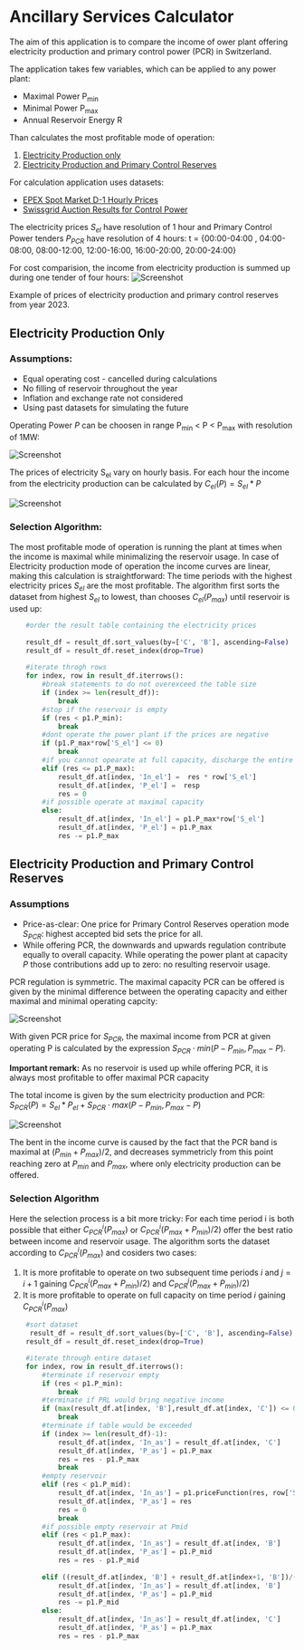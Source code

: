 # Ancillary Services Calculator

The aim of this application is to compare the income of ower plant offering electricity production and primary control power (PCR) in Switzerland.

The application takes few variables, which can be applied to any power plant: 

- Maximal Power P<sub>min</sub>
- Minimal Power P<sub>max</sub>
- Annual Reservoir Energy R

Than calculates the most profitable mode of operation:

1. [Electricity Production only](#ElProd)
2. [Electricity Production and Primary Control Reserves](#PRL)

For calculation application uses datasets:
- [EPEX Spot Market D-1 Hourly Prices](https://transparency.entsoe.eu/transmission-domain/r2/dayAheadPrices/show?name=&defaultValue=true&viewType=TABLE&areaType=BZN&atch=false&dateTime.dateTime=02.12.2023+00:00|CET|DAY&biddingZone.values=CTY|10YCH-SWISSGRIDZ!BZN|10YCH-SWISSGRIDZ&resolution.values=PT60M&dateTime.timezone=CET_CEST&dateTime.timezone_input=CET+(UTC+1)+/+CEST+(UTC+2))
- [Swissgrid Auction Results for Control Power](https://www.swissgrid.ch/en/home/customers/topics/ancillary-services/tenders.html)

The electricity prices $S_{el}$ have resolution of 1 hour and Primary Control Power tenders $P_{PCR}$ have resolution of 4 hours: 
t = {00:00-04:00 , 04:00-08:00, 08:00-12:00, 12:00-16:00, 16:00-20:00, 20:00-24:00}

For cost comparision, the income from electricity production is summed up during one tender of four hours:
![Screenshot](FigurePlots/PriceComp.jpg)

Example of prices of electricity production and primary control reserves from year 2023. 


## Electricity Production Only <a name="ElProd"></a>

### Assumptions:
- Equal operating cost  - cancelled during calculations
- No filling of reservoir throughout the year
- Inflation and exchange rate not considered
- Using past datasets for simulating the future

Operating Power $P$ can be choosen in range P<sub>min</sub> < P < P<sub>max</sub> with resolution of 1MW: 

![Screenshot](FigurePlots/ElProd.png)

The prices of electricity S<sub>el</sub> vary on hourly basis. For each hour the income from the electricity production can be calculated by $C_{el}(P) = S_{el} * P$

![Screenshot](FigurePlots/ElIncome.png)

### Selection Algorithm: 
The most profitable mode of operation is running the plant at times when the income is maximal while minimalizing the reservoir usage. In case of Electricity production mode of operation the income curves are linear, making this calculation is straightforward: The time periods with the highest electricity prices $S_{el}$ are the most profitable. The algorithm first sorts the dataset from highest $S_{el}$ to lowest, than chooses $C_{el}(P_{max})$ until reservoir is used up: 

```python
    #order the result table containing the electricity prices
    
    result_df = result_df.sort_values(by=['C', 'B'], ascending=False)
    result_df = result_df.reset_index(drop=True)
    
    #iterate throgh rows
    for index, row in result_df.iterrows():
        #break statements to do not overexceed the table size
        if (index >= len(result_df)):
            break    
        #stop if the reservoir is empty
        if (res < p1.P_min):
            break
        #dont operate the power plant if the prices are negative 
        if (p1.P_max*row['S_el'] <= 0)
            break
        #if you cannot opearate at full capacity, discharge the entire reservoir 
        elif (res <= p1.P_max):
            result_df.at[index, 'In_el'] =  res * row['S_el'] 
            result_df.at[index, 'P_el'] =  resp
            res = 0
        #if possible operate at maximal capacity
        else:
            result_df.at[index, 'In_el'] = p1.P_max*row['S_el'] 
            result_df.at[index, 'P_el'] = p1.P_max
            res -= p1.P_max

```

## Electricity Production and Primary Control Reserves <a name="PRL"></a>

### Assumptions
- Price-as-clear: One price for Primary Control Reserves operation mode $S_{PCR}$: highest accepted bid sets the price for all.
- While offering PCR, the downwards and upwards regulation contribute equally to overall capacity. While operating the power plant at capacity $P$ those contributions add up to zero: no resulting reservoir usage.

PCR regulation is symmetric. The maximal capacity PCR can be offered  is given by the minimal difference between the operating capacity and either maximal and minimal operating capcity: 

![Screenshot](FigurePlots/PCRProd.png)

With given PCR price for $S_{PCR}$, the maximal income from PCR at given operating P is calculated by the expression $S_{PCR} \cdot min(P-P_{min}, P_{max}-P)$.

**Important remark:**
As no reservoir is used up while offering PCR, it is always most profitable to offer maximal PCR capacity

The total income is given by the sum electricity production and PCR: $S_{PCR}(P) =  S_{el} * P_{el} + S_{PCR} \cdot max(P-P_{min}, P_{max}-P)$


![Screenshot](FigurePlots/PRLIncome.png)

The bent in the income curve is caused by the fact that the PCR band is maximal at $(P_{min} + P_{max}) / 2$, and decreases symmetricly from this point reaching zero at $P_{min}$ and $P_{max}$, where only electricity production can be offered.

### Selection Algorithm

Here the selection process is a bit more tricky: For each time period i is both possible that either $C^i_{PCR}(P_{max})$ or  $C^i_{PCR}(P_{max} + P_{min})/2)$ offer the best ratio between income and reservoir usage. The algorithm sorts the dataset according to $C^i_{PCR}(P_{max})$ and cosiders two cases: 

1. It is more profitable to operate on two subsequent time periods $i$ and $j = i+1$ gaining $C^i_{PCR}(P_{max} + P_{min})/2)$ and $C^j_{PCR} (P_{max} + P_{min})/2)$ 
2. It is more profitable to operate on full capacity on time period $i$ gaining $C^i_{PCR}(P_{max})$

```python
    #sort dataset
     result_df = result_df.sort_values(by=['C', 'B'], ascending=False)
    result_df = result_df.reset_index(drop=True)

    #iterate through entire dataset
    for index, row in result_df.iterrows():
        #terminate if reservoir empty
        if (res < p1.P_min):
            break
        #terminate if PRL would bring negative income
        if (max(result_df.at[index, 'B'],result_df.at[index, 'C']) <= 0):
            break
        #terminate if table would be exceeded
        if (index >= len(result_df)-1):
            result_df.at[index, 'In_as'] = result_df.at[index, 'C']
            result_df.at[index, 'P_as'] = p1.P_max
            res = res - p1.P_max
            break
        #empty reservoir
        elif (res < p1.P_mid):
            result_df.at[index, 'In_as'] = p1.priceFunction(res, row['S_el'], row['S_prl'])
            result_df.at[index, 'P_as'] = res
            res = 0
            break
        #if possible empty reservoir at Pmid
        elif (res < p1.P_max):
            result_df.at[index, 'In_as'] = result_df.at[index, 'B']
            result_df.at[index, 'P_as'] = p1.P_mid
            res = res - p1.P_mid
        
        elif ((result_df.at[index, 'B'] + result_df.at[index+1, 'B'])/(p1.P_max + p1.P_min) > (result_df.at[index, 'C'])/p1.P_max):
            result_df.at[index, 'In_as'] = result_df.at[index, 'B']
            result_df.at[index, 'P_as'] = p1.P_mid
            res -= p1.P_mid
        else:
            result_df.at[index, 'In_as'] = result_df.at[index, 'C']
            result_df.at[index, 'P_as'] = p1.P_max
            res = res - p1.P_max
```





